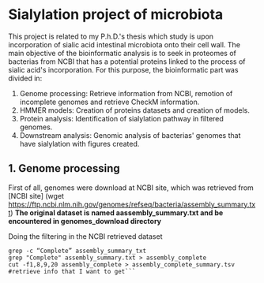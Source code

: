 # Sialylation project of microbiota

This project is related to my P.h.D.'s thesis which study is upon incorporation of sialic acid intestinal microbiota onto their cell wall. The main objective of the bioinformatic analysis is to
seek in proteomes of bacterias from NCBI that has a potential proteins linked to the process of sialic acid's incorporation. For this purpose, the bioinformatic part was divided in:

1. Genome processing: Retrieve information from NCBI, remotion of incomplete genomes and retrieve CheckM information.
2. HMMER models: Creation of proteins datasets and creation of models.
3. Protein analysis: Identification of sialylation pathway in filtered genomes.
4. Downstream analysis: Genomic analysis of bacterias' genomes that have sialylation with figures created.

## 1. Genome processing
First of all, genomes were download at NCBI site, which was retrieved from [NCBI site] (wget https://ftp.ncbi.nlm.nih.gov/genomes/refseq/bacteria/assembly_summary.txt) 
 **The original dataset is named aassembly_summary.txt and be encountered in genomes_download directory**

Doing the filtering in the NCBI retrieved dataset
```cd genomes_download
grep -c “Complete” assembly_summary_txt
grep "Complete" assembly_summary.txt > assembly_complete
cut -f1,8,9,20 assembly_complete > assembly_complete_summary.tsv #retrieve info that I want to get```



